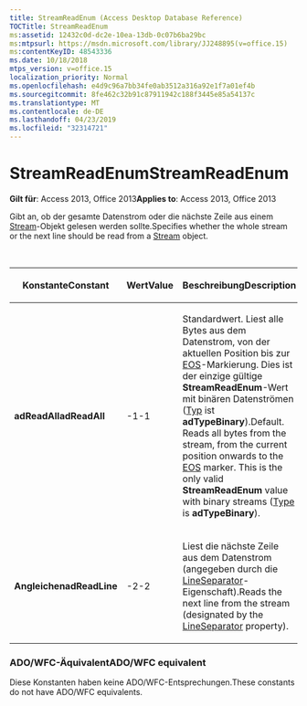 ```yaml
---
title: StreamReadEnum (Access Desktop Database Reference)
TOCTitle: StreamReadEnum
ms:assetid: 12432c0d-dc2e-10ea-13db-0c07b6ba29bc
ms:mtpsurl: https://msdn.microsoft.com/library/JJ248895(v=office.15)
ms:contentKeyID: 48543336
ms.date: 10/18/2018
mtps_version: v=office.15
localization_priority: Normal
ms.openlocfilehash: e4d9c96a7bb34fe0ab3512a316a92e1f7a01ef4b
ms.sourcegitcommit: 8fe462c32b91c87911942c188f3445e85a54137c
ms.translationtype: MT
ms.contentlocale: de-DE
ms.lasthandoff: 04/23/2019
ms.locfileid: "32314721"
---
```

# <a name="streamreadenum"></a><span data-ttu-id="c8c55-102">StreamReadEnum</span><span class="sxs-lookup"><span data-stu-id="c8c55-102">StreamReadEnum</span></span>

<span data-ttu-id="c8c55-103">**Gilt für**: Access 2013, Office 2013</span><span class="sxs-lookup"><span data-stu-id="c8c55-103">**Applies to**: Access 2013, Office 2013</span></span>

<span data-ttu-id="c8c55-104">Gibt an, ob der gesamte Datenstrom oder die nächste Zeile aus einem [Stream](stream-object-ado.md)-Objekt gelesen werden sollte.</span><span class="sxs-lookup"><span data-stu-id="c8c55-104">Specifies whether the whole stream or the next line should be read from a [Stream](stream-object-ado.md) object.</span></span>

<br/>

<table>
<colgroup>
<col style="width: 33%" />
<col style="width: 33%" />
<col style="width: 33%" />
</colgroup>
<thead>
<tr class="header">
<th><p><span data-ttu-id="c8c55-105">Konstante</span><span class="sxs-lookup"><span data-stu-id="c8c55-105">Constant</span></span></p></th>
<th><p><span data-ttu-id="c8c55-106">Wert</span><span class="sxs-lookup"><span data-stu-id="c8c55-106">Value</span></span></p></th>
<th><p><span data-ttu-id="c8c55-107">Beschreibung</span><span class="sxs-lookup"><span data-stu-id="c8c55-107">Description</span></span></p></th>
</tr>
</thead>
<tbody>
<tr class="odd">
<td><p><span data-ttu-id="c8c55-108"><strong>adReadAll</strong></span><span class="sxs-lookup"><span data-stu-id="c8c55-108"><strong>adReadAll</strong></span></span></p></td>
<td><p><span data-ttu-id="c8c55-109">-1</span><span class="sxs-lookup"><span data-stu-id="c8c55-109">-1</span></span></p></td>
<td><p><span data-ttu-id="c8c55-p101">Standardwert. Liest alle Bytes aus dem Datenstrom, von der aktuellen Position bis zur <a href="eos-property-ado.md">EOS</a>-Markierung. Dies ist der einzige gültige <strong>StreamReadEnum</strong>-Wert mit binären Datenströmen (<a href="type-property-ado-stream.md">Typ</a> ist <strong>adTypeBinary</strong>).</span><span class="sxs-lookup"><span data-stu-id="c8c55-p101">Default. Reads all bytes from the stream, from the current position onwards to the <a href="eos-property-ado.md">EOS</a> marker. This is the only valid <strong>StreamReadEnum</strong> value with binary streams (<a href="type-property-ado-stream.md">Type</a> is <strong>adTypeBinary</strong>).</span></span></p></td>
</tr>
<tr class="even">
<td><p><span data-ttu-id="c8c55-113"><strong>Angleichen</strong></span><span class="sxs-lookup"><span data-stu-id="c8c55-113"><strong>adReadLine</strong></span></span></p></td>
<td><p><span data-ttu-id="c8c55-114">-2</span><span class="sxs-lookup"><span data-stu-id="c8c55-114">-2</span></span></p></td>
<td><p><span data-ttu-id="c8c55-115">Liest die nächste Zeile aus dem Datenstrom (angegeben durch die <a href="lineseparator-property-ado.md">LineSeparator</a>-Eigenschaft).</span><span class="sxs-lookup"><span data-stu-id="c8c55-115">Reads the next line from the stream (designated by the <a href="lineseparator-property-ado.md">LineSeparator</a> property).</span></span></p></td>
</tr>
</tbody>
</table>


### <a name="adowfc-equivalent"></a><span data-ttu-id="c8c55-116">ADO/WFC-Äquivalent</span><span class="sxs-lookup"><span data-stu-id="c8c55-116">ADO/WFC equivalent</span></span>

<span data-ttu-id="c8c55-117">Diese Konstanten haben keine ADO/WFC-Entsprechungen.</span><span class="sxs-lookup"><span data-stu-id="c8c55-117">These constants do not have ADO/WFC equivalents.</span></span>

